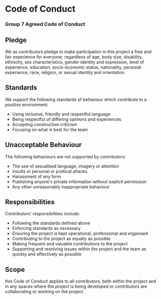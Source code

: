 # Code of Conduct
### Group 7 Agreed Code of Conduct

## Pledge
We as contributors pledge to make participation in this project a free and fair experience for everyone, regardless of age, body size, disability, ethnicity, sex characteristics, gender identity and expression, level of experience, education, socio-economic status, nationality, personal experience, race, religion, or sexual identity and orientation.

## Standards
We support the following standards of behaviour which contribute to a positive environment:
- Using inclusive, friendly and respectful language
- Being respectful of differing opinions and experiences
- Accepting constructive criticism
- Focusing on what is best for the team

## Unacceptable Behaviour
The following behaviours are not supported by contributors:
- The use of sexualised language, imagery or attention
- Insults or personal or political attacks
- Harassment of any form
- Publishing anyone's private information without explicit permission
- Any other unreasonably inappropriate behaviour

## Responsibilities
Contributors' responsibilities include:
- Following the standards defined above
- Enforcing standards as necessary
- Ensuring the project is kept operational, professional and organised
- Contributing to the project as equally as possible
- Making frequent and valuable contributions to the project
- Supporting and resolving issues within the project and the team as quickly and effectively as possible

## Scope
this Code of Conduct applies to all contributors, both within the project and in any spaces where the project is being developed or contributors are collaborating or working on the project.